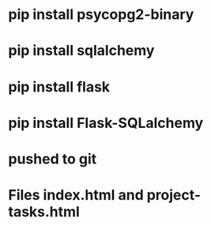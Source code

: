 # pip install psycopg2-binary
# pip install sqlalchemy
# pip install flask
# pip install Flask-SQLalchemy
# pushed to git
# Files index.html and project-tasks.html